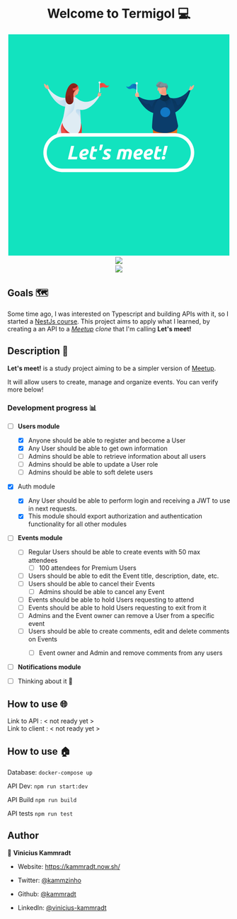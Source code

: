 
  

<h1 align="center">Welcome to Termigol 💻</h1>

<div align="center">
    <img  src="./images/lets-meet.png"  alt="Let's meet logo"  width=500">
</div>

  

<div align="center">

<img  src="https://forthebadge.com/images/badges/built-with-love.svg" />

</div>

  

<div align="center">

<a  href="https://github.com/kammradt/lets-meet/stargazers">

<img  src="https://img.shields.io/github/stars/kammradt/lets-meet.svg?style=for-the-badge" />

</a>

</div>

  

##  Goals 🗺️

Some time ago, I was interested on Typescript and building APIs with it, so I started a [NestJs course](https://github.com/kammradt/learning-nestjs). This project aims to apply what I learned, by creating a an API to a *[Meetup](https://www.meetup.com/) clone* that I'm calling **Let's meet!**

  

##  Description 📝

**Let's meet!** is a study project aiming to be a simpler version of [Meetup](https://www.meetup.com/).

It will allow users to create, manage and organize events.
You can verify more below!
  

###  Development progress :bar_chart:

  
- [ ] **Users module**
	- [x] Anyone should be able to register and become a User
	- [x] Any User should be able to get own information
	- [ ] Admins should be able to retrieve information about all users  
	- [ ] Admins should be able to update a User role
	- [ ] Admins should be able to soft delete users 
	
- [x] Auth module
	- [x] Any User should be able to perform login and receiving a JWT to use in next requests.
	- [x] This module should export authorization and authentication functionality for all other modules

- [ ] **Events module**
	- [ ] Regular Users should be able to create events with 50 max attendees
		- [ ] 100 attendees for Premium Users 
	- [ ] Users should be able to edit the Event title, description, date, etc.
	- [ ] Users should be able to cancel their Events
		- [ ] Admins should be able to cancel any Event 
	- [ ] Events should be able to hold Users requesting to attend 
	- [ ] Events should be able to hold Users requesting to exit from it
	- [ ] Admins and the Event owner can remove a User from a specific event
	- [ ] Users should be able to create comments, edit and delete comments on Events
		- [ ] Event owner and Admin and remove comments from any users


- [ ] **Notifications module**
- [ ] Thinking about it 🤔

  

##  How to use :globe_with_meridians:

  Link to API : < not ready yet >  
  Link to client : < not ready yet >
  
##  How to use :house:

Database:
`docker-compose up`

API Dev:
`npm run start:dev` 

API Build
`npm run build`

API tests
`npm run test`

##  Author

👤 **Vinicius Kammradt**

* Website: https://kammradt.now.sh/

* Twitter: [@kammzinho](https://twitter.com/kammzinho)

* Github: [@kammradt](https://github.com/kammradt)

* LinkedIn: [@vinicius-kammradt](https://linkedin.com/in/vinicius-kammradt)